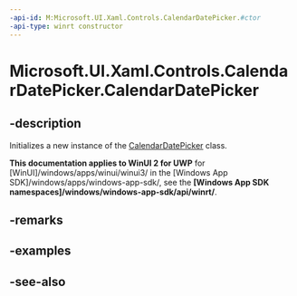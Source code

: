 ```yaml
---
-api-id: M:Microsoft.UI.Xaml.Controls.CalendarDatePicker.#ctor
-api-type: winrt constructor
---
```


<!-- Method syntax
public CalendarDatePicker()
-->

# Microsoft.UI.Xaml.Controls.CalendarDatePicker.CalendarDatePicker

## -description
Initializes a new instance of the [CalendarDatePicker](calendardatepicker.md) class.

**This documentation applies to WinUI 2 for UWP** for [WinUI]/windows/apps/winui/winui3/ in the [Windows App SDK]/windows/apps/windows-app-sdk/, see the **[Windows App SDK namespaces]/windows/windows-app-sdk/api/winrt/**.

## -remarks

## -examples

## -see-also
